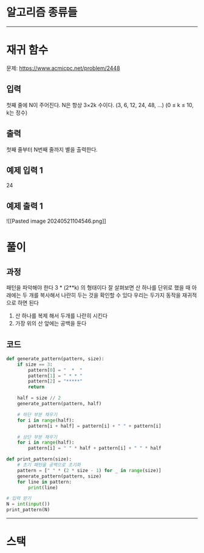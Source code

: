# 알고리즘 종류들



---

# 재귀 함수


문제: https://www.acmicpc.net/problem/2448

## 입력
첫째 줄에 N이 주어진다. N은 항상 3×2k 수이다. (3, 6, 12, 24, 48, ...) (0 ≤ k ≤ 10, k는 정수)
## 출력
첫째 줄부터 N번째 줄까지 별을 출력한다.

## 예제 입력 1
24
## 예제 출력 1
![[Pasted image 20240521104546.png]]

# 풀이
## 과정
패턴을 파악해야 한다
3 * (2\*\*k) 의 형태이다
잘 살펴보면 산 하나를 단위로 했을 때 아래에는 두 개를 복사해서 나란히 두는 것을 확인할 수 있다
우리는 두가지 동작을 재귀적으로 하면 된다
1. 산 하나를 복제 해서 두개를 나란히 시킨다
2. 가장 위의 산 앞에는 공백을 둔다
## 코드
```python
def generate_pattern(pattern, size):
    if size == 3:
        pattern[0] = "  *  "
        pattern[1] = " * * "
        pattern[2] = "*****"
        return

    half = size // 2
    generate_pattern(pattern, half)

    # 하단 부분 채우기
    for i in range(half):
        pattern[i + half] = pattern[i] + " " + pattern[i]

    # 상단 부분 채우기
    for i in range(half):
        pattern[i] = " " * half + pattern[i] + " " * half

def print_pattern(size):
    # 초기 패턴을 공백으로 초기화
    pattern = [" " * (2 * size - 1) for _ in range(size)]
    generate_pattern(pattern, size)
    for line in pattern:
        print(line)

# 입력 받기
N = int(input())
print_pattern(N)
```


---

# 스택


